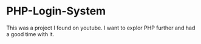 # PHP-Login-System

This was a project I found on youtube.  I want to explor PHP further and had a good time with it.
